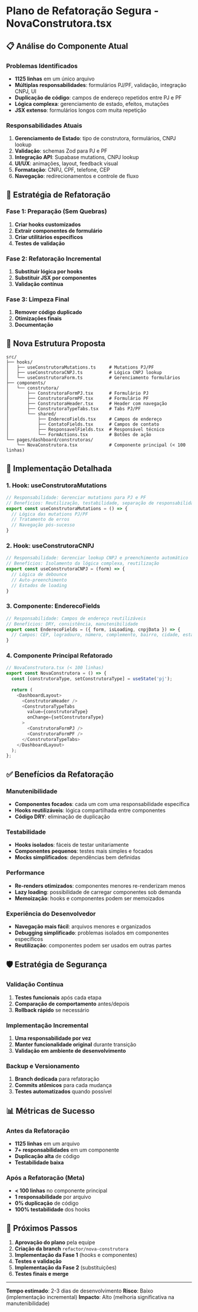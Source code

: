 # Plano de Refatoração Segura - NovaConstrutora.tsx

## 📋 Análise do Componente Atual

### Problemas Identificados
- **1125 linhas** em um único arquivo
- **Múltiplas responsabilidades**: formulários PJ/PF, validação, integração CNPJ, UI
- **Duplicação de código**: campos de endereço repetidos entre PJ e PF
- **Lógica complexa**: gerenciamento de estado, efeitos, mutações
- **JSX extenso**: formulários longos com muita repetição

### Responsabilidades Atuais
1. **Gerenciamento de Estado**: tipo de construtora, formulários, CNPJ lookup
2. **Validação**: schemas Zod para PJ e PF
3. **Integração API**: Supabase mutations, CNPJ lookup
4. **UI/UX**: animações, layout, feedback visual
5. **Formatação**: CNPJ, CPF, telefone, CEP
6. **Navegação**: redirecionamentos e controle de fluxo

## 🎯 Estratégia de Refatoração

### Fase 1: Preparação (Sem Quebras)
1. **Criar hooks customizados**
2. **Extrair componentes de formulário**
3. **Criar utilitários específicos**
4. **Testes de validação**

### Fase 2: Refatoração Incremental
1. **Substituir lógica por hooks**
2. **Substituir JSX por componentes**
3. **Validação contínua**

### Fase 3: Limpeza Final
1. **Remover código duplicado**
2. **Otimizações finais**
3. **Documentação**

## 📁 Nova Estrutura Proposta

```
src/
├── hooks/
│   ├── useConstrutoraMutations.ts     # Mutations PJ/PF
│   ├── useConstrutoraCNPJ.ts          # Lógica CNPJ lookup
│   └── useConstrutoraForm.ts          # Gerenciamento formulários
├── components/
│   └── construtora/
│       ├── ConstrutoraFormPJ.tsx      # Formulário PJ
│       ├── ConstrutoraFormPF.tsx      # Formulário PF
│       ├── ConstrutoraHeader.tsx      # Header com navegação
│       ├── ConstrutoraTypeTabs.tsx    # Tabs PJ/PF
│       └── shared/
│           ├── EnderecoFields.tsx     # Campos de endereço
│           ├── ContatoFields.tsx      # Campos de contato
│           ├── ResponsavelFields.tsx  # Responsável técnico
│           └── FormActions.tsx        # Botões de ação
└── pages/dashboard/construtoras/
    └── NovaConstrutora.tsx            # Componente principal (< 100 linhas)
```

## 🔧 Implementação Detalhada

### 1. Hook: useConstrutoraMutations
```typescript
// Responsabilidade: Gerenciar mutations para PJ e PF
// Benefícios: Reutilização, testabilidade, separação de responsabilidades
export const useConstrutoraMutations = () => {
  // Lógica das mutations PJ/PF
  // Tratamento de erros
  // Navegação pós-sucesso
}
```

### 2. Hook: useConstrutoraCNPJ
```typescript
// Responsabilidade: Gerenciar lookup CNPJ e preenchimento automático
// Benefícios: Isolamento da lógica complexa, reutilização
export const useConstrutoraCNPJ = (form) => {
  // Lógica de debounce
  // Auto-preenchimento
  // Estados de loading
}
```

### 3. Componente: EnderecoFields
```typescript
// Responsabilidade: Campos de endereço reutilizáveis
// Benefícios: DRY, consistência, manutenibilidade
export const EnderecoFields = ({ form, isLoading, cnpjData }) => {
  // Campos: CEP, logradouro, número, complemento, bairro, cidade, estado
}
```

### 4. Componente Principal Refatorado
```typescript
// NovaConstrutora.tsx (< 100 linhas)
export const NovaConstrutora = () => {
  const [construtoraType, setConstrutoraType] = useState('pj');
  
  return (
    <DashboardLayout>
      <ConstrutoraHeader />
      <ConstrutoraTypeTabs 
        value={construtoraType} 
        onChange={setConstrutoraType}
      >
        <ConstrutoraFormPJ />
        <ConstrutoraFormPF />
      </ConstrutoraTypeTabs>
    </DashboardLayout>
  );
};
```

## ✅ Benefícios da Refatoração

### Manutenibilidade
- **Componentes focados**: cada um com uma responsabilidade específica
- **Hooks reutilizáveis**: lógica compartilhada entre componentes
- **Código DRY**: eliminação de duplicação

### Testabilidade
- **Hooks isolados**: fáceis de testar unitariamente
- **Componentes pequenos**: testes mais simples e focados
- **Mocks simplificados**: dependências bem definidas

### Performance
- **Re-renders otimizados**: componentes menores re-renderizam menos
- **Lazy loading**: possibilidade de carregar componentes sob demanda
- **Memoização**: hooks e componentes podem ser memoizados

### Experiência do Desenvolvedor
- **Navegação mais fácil**: arquivos menores e organizados
- **Debugging simplificado**: problemas isolados em componentes específicos
- **Reutilização**: componentes podem ser usados em outras partes

## 🛡️ Estratégia de Segurança

### Validação Contínua
1. **Testes funcionais** após cada etapa
2. **Comparação de comportamento** antes/depois
3. **Rollback rápido** se necessário

### Implementação Incremental
1. **Uma responsabilidade por vez**
2. **Manter funcionalidade original** durante transição
3. **Validação em ambiente de desenvolvimento**

### Backup e Versionamento
1. **Branch dedicada** para refatoração
2. **Commits atômicos** para cada mudança
3. **Testes automatizados** quando possível

## 📊 Métricas de Sucesso

### Antes da Refatoração
- **1125 linhas** em um arquivo
- **7+ responsabilidades** em um componente
- **Duplicação alta** de código
- **Testabilidade baixa**

### Após a Refatoração (Meta)
- **< 100 linhas** no componente principal
- **1 responsabilidade** por arquivo
- **0% duplicação** de código
- **100% testabilidade** dos hooks

## 🚀 Próximos Passos

1. **Aprovação do plano** pela equipe
2. **Criação da branch** `refactor/nova-construtora`
3. **Implementação da Fase 1** (hooks e componentes)
4. **Testes e validação**
5. **Implementação da Fase 2** (substituições)
6. **Testes finais e merge**

---

**Tempo estimado**: 2-3 dias de desenvolvimento
**Risco**: Baixo (implementação incremental)
**Impacto**: Alto (melhoria significativa na manutenibilidade)